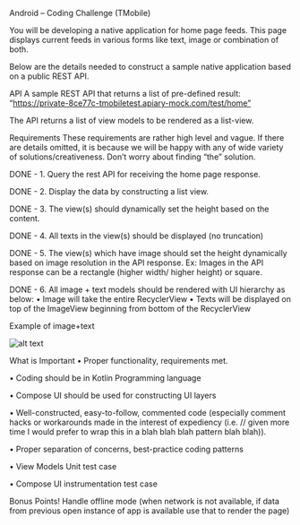 Android – Coding Challenge (TMobile)

You will be developing a native application for home page feeds. This page displays current feeds in various forms like text, image or combination of both.

Below are the details needed to construct a sample native application based on a public REST API.

API
A sample REST API that returns a list of pre-defined result:
“https://private-8ce77c-tmobiletest.apiary-mock.com/test/home”

The API returns a list of view models to be rendered as a list-view.


Requirements
These requirements are rather high level and vague. If there are details omitted, it is because we will be happy with any of wide variety of solutions/creativeness. Don’t worry about finding “the” solution. 

DONE - 1.	Query the rest API for receiving the home page response.

DONE - 2.	Display the data by constructing a list view.

DONE - 3.	The view(s) should dynamically set the height based on the content.

DONE - 4.	All texts in the view(s) should be displayed (no truncation)

DONE - 5.	The view(s) which have image should set the height dynamically based on image resolution in the API response.
Ex: Images in the API response can be a rectangle (higher width/ higher height) or square.

DONE - 6.	All image + text models should be rendered with UI hierarchy as below:
•	Image will take the entire RecyclerView
•	Texts will be displayed on top of the ImageView beginning from bottom of the RecyclerView

Example of image+text

 ![alt text](https://i.ibb.co/MVYhsM0/tmobile-img.png)

What is Important
•	Proper functionality, requirements met.

•	Coding should be in Kotlin Programming language

•	Compose UI should be used for constructing UI layers

•	Well-constructed, easy-to-follow, commented code (especially comment hacks or workarounds made in the interest of expediency (i.e. // given more time I would prefer to wrap this in a blah blah blah pattern blah blah)).

•	Proper separation of concerns, best-practice coding patterns

•	View Models Unit test case

•	Compose UI instrumentation test case 

Bonus Points!
Handle offline mode (when network is not available, if data from previous open instance of app is available use that to render the page)
